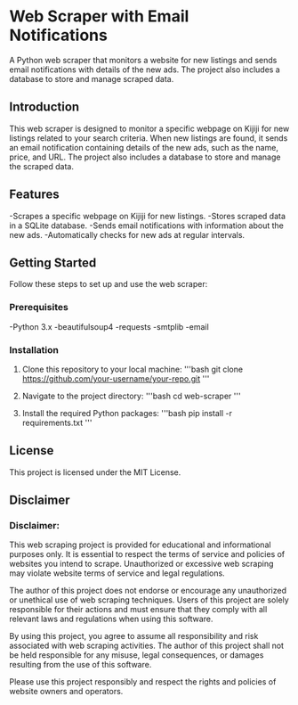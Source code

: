 # Web Scraper with Email Notifications
A Python web scraper that monitors a website for new listings and sends email notifications with details of the new ads. The project also includes a database to store and manage scraped data.

## Introduction
This web scraper is designed to monitor a specific webpage on Kijiji for new listings related to your search criteria. When new listings are found, it sends an email notification containing details of the new ads, such as the name, price, and URL. The project also includes a database to store and manage the scraped data.

## Features
-Scrapes a specific webpage on Kijiji for new listings.
-Stores scraped data in a SQLite database.
-Sends email notifications with information about the new ads.
-Automatically checks for new ads at regular intervals.

## Getting Started
Follow these steps to set up and use the web scraper:

### Prerequisites
-Python 3.x
-beautifulsoup4
-requests
-smtplib
-email

### Installation

1. Clone this repository to your local machine:
'''bash
git clone https://github.com/your-username/your-repo.git
'''

2. Navigate to the project directory:
'''bash
cd web-scraper
'''

3. Install the required Python packages:
'''bash
pip install -r requirements.txt
'''

## License
This project is licensed under the MIT License.

## Disclaimer
### Disclaimer:

This web scraping project is provided for educational and informational purposes only. It is essential to respect the terms of service and policies of websites you intend to scrape. Unauthorized or excessive web scraping may violate website terms of service and legal regulations.

The author of this project does not endorse or encourage any unauthorized or unethical use of web scraping techniques. Users of this project are solely responsible for their actions and must ensure that they comply with all relevant laws and regulations when using this software.

By using this project, you agree to assume all responsibility and risk associated with web scraping activities. The author of this project shall not be held responsible for any misuse, legal consequences, or damages resulting from the use of this software.

Please use this project responsibly and respect the rights and policies of website owners and operators.


